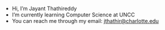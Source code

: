 - Hi, I’m Jayant Thathireddy
- I’m currently learning Computer Science at UNCC
- You can reach me through my email: jthathir@charlotte.edu

<!---
JayantaTW/JayantaTW is a ✨ special ✨ repository because its `README.md` (this file) appears on your GitHub profile.
You can click the Preview link to take a look at your changes.
--->
